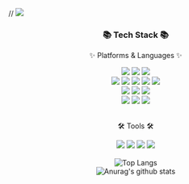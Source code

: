 // <img src="https://capsule-render.vercel.app/api?type=waving&color=auto&height=200&section=header&text=Yewon%20Github&fontSize=90" />


<div align=center>
	<h3>📚 Tech Stack 📚</h3>
	<p>✨ Platforms & Languages ✨</p>
</div>
<div align="center">
	<img src="https://img.shields.io/badge/HTML-E34F26?style=flat&logo=HTML5&logoColor=white" />
	<img src="https://img.shields.io/badge/CSS-1572B6?style=flat&logo=CSS3&logoColor=white" />
	<img src="https://img.shields.io/badge/Bootstrap-7952B3?style=flat&logo=Java&logoColor=white" />	
	<br/>
	<img src="https://img.shields.io/badge/Java-1572B6?style=flat&logo=CSS3&logoColor=white" />
	<img src="https://img.shields.io/badge/JavaScript-F7DF1E?style=flat&logo=CSS3&logoColor=white" />
	<img src="https://img.shields.io/badge/Vue.js-4FC08D?style=flat&logo=Java&logoColor=white" />	
	<img src="https://img.shields.io/badge/Python-3776AB?style=flat&logo=HTML5&logoColor=white" />
	<img src="https://img.shields.io/badge/jQuery-0769AD?style=flat&logo=CSS3&logoColor=white" />
	<br/>
	<img src="https://img.shields.io/badge/Spring-6DB33F?style=flat&logo=HTML5&logoColor=white" />
	<img src="https://img.shields.io/badge/Spring Boot-6DB33F?style=flat&logo=CSS3&logoColor=white" />
	<img src="https://img.shields.io/badge/Django-092E20?style=flat&logo=HTML5&logoColor=white" />
	<br/>
	<img src="https://img.shields.io/badge/MySQL-4479A1?style=flat&logo=CSS3&logoColor=white" />
	<img src="https://img.shields.io/badge/Oracle-F80000?style=flat&logo=HTML5&logoColor=white" />
	<img src="https://img.shields.io/badge/MariaDB-003545?style=flat&logo=HTML5&logoColor=white" />
</div>
<br/>
<div align=center>
	<p>🛠 Tools 🛠</p>
</div>
<div align=center>
	<img src="https://img.shields.io/badge/Eclipse IDE-2C2255?style=flat&logo=HTML5&logoColor=white" />
	<img src="https://img.shields.io/badge/Visual Studio Code-007ACC?style=flat&logo=CSS3&logoColor=white" />
	<img src="https://img.shields.io/badge/Tomcat-F8DC75?style=flat&logo=CSS3&logoColor=white" />
	<img src="https://img.shields.io/badge/GitHub-181717?style=flat&logo=CSS3&logoColor=white" />
</div>
<br/>
<div align="center">
	<img src="https://github-readme-stats.vercel.app/api/top-langs/?username=noweynoey&layout=compact&theme=tokyonight" alt="Top Langs">
	<br/>
	<img src="https://github-readme-stats.vercel.app/api?username=noweynoey&show_icons=true&theme=tokyonight" alt="Anurag's github stats">
</div>
